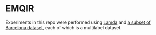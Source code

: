 # EMQIR

Experiments in this repo were performed using [Lamda](http://www.lamda.nju.edu.cn/data_MIMLimage.ashx?AspxAutoDetectCookieSupport=1)  and [a subset of Barcelona dataset](https://drive.google.com/drive/folders/1xriB2PCJUmoVsJSDR8nImK1RtzDs0e45?usp=sharing),  each of which is a multilabel dataset.
